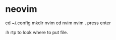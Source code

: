 # neovim


cd ~/.config
mkdir nvim
cd nvim
nvim .
press enter


:h rtp to look where to put file.


